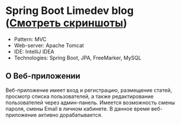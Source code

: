# Spring Boot Limedev blog ([Смотреть скриншоты](https://limedev.ru/#six "Смотреть скриншоты"))

- Pattern: MVC
- Web-server: Apache Tomcat
- IDE: IntelliJ IDEA
- Technologies: Spring Boot, JPA, FreeMarker, MySQL

## О Веб-приложении

Веб-приложение имеет вход и регистрацию, размещение статей, просмотр списка пользователей, а также редактирование пользователей через админ-панель. Имеется возможность смены пароля, смены Email в личном кабинете. В данное время веб-приложение активно дорабатывается.
